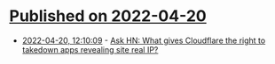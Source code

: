 # [Published on 2022-04-20](index.md)

* [2022-04-20, 12:10:09](https://news.ycombinator.com/item?id=31095709) - [Ask HN: What gives Cloudflare the right to takedown apps revealing site real IP?](https://news.ycombinator.com/item?id=31095709)
